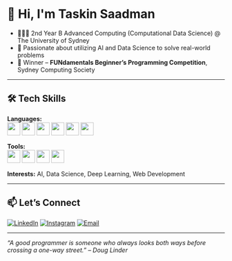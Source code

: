 # 👋 Hi, I'm Taskin Saadman
- 🧑🏽‍🎓 2nd Year B Advanced Computing (Computational Data Science) @ The University of Sydney
- 🤖 Passionate about utilizing AI and Data Science to solve real-world problems
- 🥇 Winner – **FUNdamentals Beginner’s Programming Competition**, Sydney Computing Society

---

## 🛠️ Tech Skills

**Languages:**  
<img src="https://cdn.jsdelivr.net/gh/devicons/devicon/icons/python/python-original.svg" width="30"/>  <img src="https://cdn.jsdelivr.net/gh/devicons/devicon/icons/r/r-original.svg" width="30"/>  <img src="https://cdn.jsdelivr.net/gh/devicons/devicon/icons/java/java-original.svg" width="30"/>  <img src="https://cdn.jsdelivr.net/gh/devicons/devicon/icons/postgresql/postgresql-original.svg" width="30"/>  <img src="https://cdn.jsdelivr.net/gh/devicons/devicon/icons/html5/html5-original.svg" width="30"/>  <img src="https://cdn.jsdelivr.net/gh/devicons/devicon/icons/css3/css3-original.svg" width="30"/>  

**Tools:**  
<img src="https://cdn.jsdelivr.net/gh/devicons/devicon/icons/git/git-original.svg" width="30"/>  <img src="https://cdn.jsdelivr.net/gh/devicons/devicon/icons/vscode/vscode-original.svg" width="30"/>  <img src="https://cdn.jsdelivr.net/gh/devicons/devicon/icons/rstudio/rstudio-original.svg" width="30"/>  <img src="https://img.icons8.com/color/48/000000/canva.png" width="30"/>  

**Interests:** AI, Data Science, Deep Learning, Web Development


---

## 📫 Let’s Connect

[![LinkedIn](https://img.shields.io/badge/-LinkedIn-blue?style=flat-square&logo=linkedin)](https://www.linkedin.com/in/taskin-saadman-44b09a318/) [![Instagram](https://img.shields.io/badge/-Instagram-E4405F?style=flat-square&logo=instagram&logoColor=white)](https://www.instagram.com/taskin.saadman) [![Email](https://img.shields.io/badge/-Email-D14836?style=flat-square&logo=gmail&logoColor=white)](mailto:taskin13882@gmail.com)


---
_“*A good programmer is someone who always looks both ways before crossing a one-way street.*” – Doug Linder_
